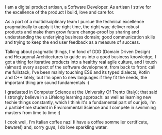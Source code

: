 
I am a digital product artisan, a Software Developer. As artisan I strive for the excellence of the product I build, love and care for.

As a part of a multidisciplinary team I pursue the technical excellence pragmatically to apply it the right time, the right way; deliver robust products and make them grow future change-proof by sharing and understanding the underlying business domain; good communication skills and trying to keep the end user feedback as a measure of success.

Talking about pragmatic things, I'm fond of DDD (Domain Driven Design) and Hexagonal Architectures to guide us into a good business knowledge, I got a thing for iterative products into a healthy real agile culture, and I touch (almost) every aspect of the software development, from back to front: call me fullstack, I've been mainly touching ES6 and its typed dialects, Kotlin and C++ lately, but I'm open to new languages if they fit the needs, the important thing are sound fundamentals :)

I graduated in Computer Science at the University Of Trento (Italy); that said I strongly believe in a Lifelong learning approach: as well as learning new techie things constantly, which I think it's a fundamental part of our job, I'm a partial-time student in Environmental Science and I compete in swimming masters from time to time :)

I cook well, I'm Italian coffee nazi (I have a coffee sommelier certificate, beware!) and, sorry guys, I do love sparkling water.